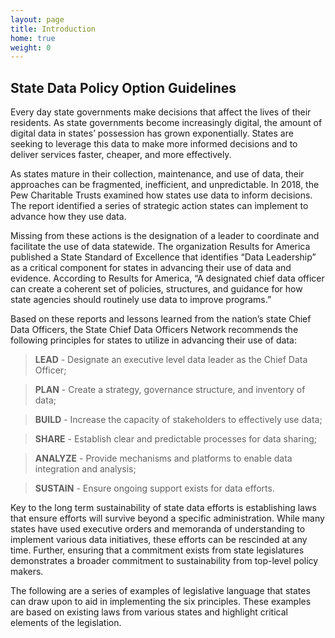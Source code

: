 ```yaml
---
layout: page
title: Introduction
home: true
weight: 0
---
```

 
## State Data Policy Option Guidelines
 
Every day state governments make decisions that affect the lives of their residents. As state governments become increasingly digital, the amount of digital data in states’ possession has grown exponentially. States are seeking to leverage this data to make more informed decisions and to deliver services faster, cheaper, and more effectively.
 
As states mature in their collection, maintenance, and use of data, their approaches can be fragmented, inefficient, and unpredictable. In 2018, the Pew Charitable Trusts examined how states use data to inform decisions. The report identified a series of strategic action states can implement to advance how they use data.
 
Missing from these actions is the designation of a leader to coordinate and facilitate the use of data statewide. The organization Results for America published a State Standard of Excellence that identifies “Data Leadership” as a critical component for states in advancing their use of data and evidence. According to Results for America, “A designated chief data officer can create a coherent set of policies, structures, and guidance for how state agencies should routinely use data to improve programs.”
 
Based on these reports and lessons learned from the nation’s state Chief Data Officers, the State Chief Data Officers Network recommends the following principles for states to utilize in advancing their use of data:
 
> **LEAD** - Designate an executive level data leader as the Chief Data Officer;

> **PLAN**  - Create a strategy, governance structure, and inventory of data;

> **BUILD** - Increase the capacity of stakeholders to effectively use data;

> **SHARE** - Establish clear and predictable processes for data sharing;

> **ANALYZE** - Provide mechanisms and platforms to enable data integration and analysis;

> **SUSTAIN** - Ensure ongoing support exists for data efforts.
 
Key to the long term sustainability of state data efforts is establishing laws that ensure efforts will survive beyond a specific administration. While many states have used executive orders and memoranda of understanding to implement various data initiatives, these efforts can be rescinded at any time. Further, ensuring that a commitment exists from state legislatures demonstrates a broader commitment to sustainability from top-level policy makers.
 
The following are a series of examples of legislative language that states can draw upon to aid in implementing the six principles. These examples are based on existing laws from various states and highlight critical elements of the legislation.

